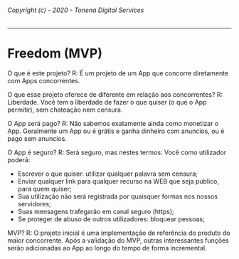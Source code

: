 ###### Copyright (c) - 2020 - Tonena Digital Services

---

# Freedom (MVP)

O que é este projeto?
R: É um projeto de um App que concorre diretamente com Apps concorrentes.

O que esse projeto oferece de diferente em relação aos concorrentes?
R: Liberdade. Você tem a liberdade de fazer o que quiser (o que o App permitir), sem chateação  nem censura.

O App será pago?
R: Não sabemos exatamente ainda como monetizar o App.
Geralmente um App ou é grátis e ganha dinheiro com anuncios, ou é pago sem anuncios.

O App é seguro?
R: Será seguro, mas nestes termos: Você como utilizador poderá:
* Escrever o que quiser: utilizar qualquer palavra sem censura;
* Enviar qualquer link para qualquer recurso na WEB que seja publico, para quem quiser;
* Sua utilização não será registrada por quaisquer formas nos nossos servidores;
* Suas mensagens trafegarão em canal seguro (https);
* Se proteger de abuso de outros utilizadores: bloquear pessoas;

MVP?
R: O projeto inicial é uma implementação de referência do produto do maior concorrente. Após a validação do MVP, outras interessantes funções serão adicionadas ao App ao longo do tempo de forma incremental.
